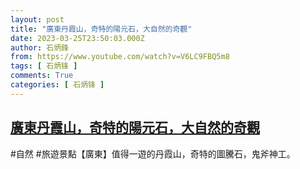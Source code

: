 ```yaml
---
layout: post
title: "廣東丹霞山，奇特的陽元石，大自然的奇觀"
date: 2023-03-25T23:50:03.000Z
author: 石炳鋒
from: https://www.youtube.com/watch?v=V6LC9FBQ5m8
tags: [ 石炳锋 ]
comments: True
categories: [ 石炳锋 ]
---
```

<!--1679788203000-->
[廣東丹霞山，奇特的陽元石，大自然的奇觀](https://www.youtube.com/watch?v=V6LC9FBQ5m8)
------

<div>
#自然   #旅遊景點【廣東】值得一遊的丹霞山，奇特的圖騰石，鬼斧神工。
</div>
